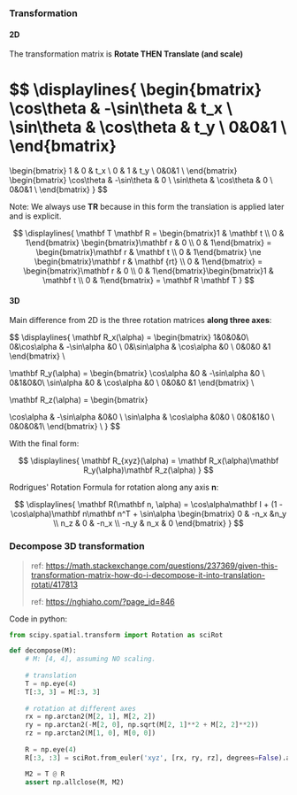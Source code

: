 ### Transformation

#### 2D

The transformation matrix is **Rotate THEN Translate (and scale)**

$$
\displaylines{
\begin{bmatrix}
\cos\theta & -\sin\theta & t_x \\
\sin\theta &  \cos\theta & t_y \\
0&0&1 \\
\end{bmatrix}
=
\begin{bmatrix}
1 & 0 & t_x \\
0 & 1 & t_y \\
0&0&1 \\
\end{bmatrix}
\begin{bmatrix}
\cos\theta & -\sin\theta & 0 \\
\sin\theta &  \cos\theta & 0 \\
0&0&1 \\
\end{bmatrix}
}
$$


Note: We always use $\mathbf T \mathbf R$ because in this form the translation is applied later and is explicit.

$$
\displaylines{
\mathbf T \mathbf R = \begin{bmatrix}1 & \mathbf t \\ 0 & 1\end{bmatrix} \begin{bmatrix}\mathbf r & 0 \\ 0 & 1\end{bmatrix} = \begin{bmatrix}\mathbf r & \mathbf t \\ 0 & 1\end{bmatrix}
\ne
\begin{bmatrix}\mathbf r & \mathbf {rt} \\ 0 & 1\end{bmatrix} = \begin{bmatrix}\mathbf r & 0 \\ 0 & 1\end{bmatrix}\begin{bmatrix}1 & \mathbf t \\ 0 & 1\end{bmatrix}  =
\mathbf R \mathbf T
}
$$


#### 3D

Main difference from 2D is the three rotation matrices **along three axes**:

$$
\displaylines{
\mathbf R_x(\alpha) = 
\begin{bmatrix}
1&0&0&0\\
0&\cos\alpha & -\sin\alpha &0 \\
0&\sin\alpha & \cos\alpha &0 \\
0&0&0 &1
\end{bmatrix} \\

\mathbf R_y(\alpha) = 
\begin{bmatrix}
\cos\alpha &0 & -\sin\alpha &0 \\
0&1&0&0\\
\sin\alpha &0 & \cos\alpha &0 \\
0&0&0 &1
\end{bmatrix} \\

\mathbf R_z(\alpha) = 
\begin{bmatrix}

\cos\alpha & -\sin\alpha &0&0 \\
\sin\alpha & \cos\alpha &0&0 \\
0&0&1&0 \\
0&0&0&1\\
\end{bmatrix} \\
}
$$

With the final form:

$$
\displaylines{
\mathbf R_{xyz}(\alpha) = \mathbf R_x(\alpha)\mathbf R_y(\alpha)\mathbf R_z(\alpha)
}
$$

Rodrigues' Rotation Formula for rotation along any axis $\mathbf n$:

$$
\displaylines{
\mathbf R(\mathbf n, \alpha) = \cos\alpha\mathbf I + (1 - \cos\alpha)\mathbf n\mathbf n^T + \sin\alpha
\begin{bmatrix}
0 & -n_x &n_y \\
n_z & 0 & -n_x \\
-n_y & n_x & 0
\end{bmatrix}
}
$$


### Decompose 3D transformation

> ref: https://math.stackexchange.com/questions/237369/given-this-transformation-matrix-how-do-i-decompose-it-into-translation-rotati/417813
>
> ref: https://nghiaho.com/?page_id=846

Code in python:

```python
from scipy.spatial.transform import Rotation as sciRot

def decompose(M):
    # M: [4, 4], assuming NO scaling.
    
    # translation 
	T = np.eye(4)
    T[:3, 3] = M[:3, 3]
    
    # rotation at different axes
    rx = np.arctan2(M[2, 1], M[2, 2])
    ry = np.arctan2(-M[2, 0], np.sqrt(M[2, 1]**2 + M[2, 2]**2))
    rz = np.arctan2(M[1, 0], M[0, 0])
	
    R = np.eye(4)
    R[:3, :3] = sciRot.from_euler('xyz', [rx, ry, rz], degrees=False).as_matrix()

    M2 = T @ R
    assert np.allclose(M, M2)
    
    
    
```

